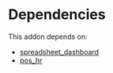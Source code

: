 # Dependencies

This addon depends on:

- [spreadsheet_dashboard](https://github.com/bringout/oca-ocb-report/tree/951ac194d8737e05256da97543eb6d64eca05b5b/odoo-bringout-oca-ocb-spreadsheet_dashboard)
- [pos_hr](https://github.com/bringout/oca-ocb-pos/tree/6a3f3ca3279c4ebff025a87832bc4284545a00ac/odoo-bringout-oca-ocb-pos_hr)
